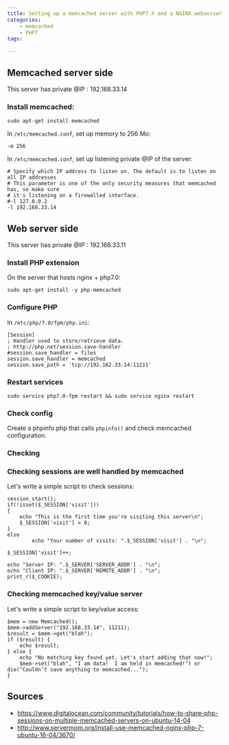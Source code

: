 ```yaml
---
title: Setting up a memcached server with PHP7.X and a NGINX webserver 
categories:
    - memcached
    - PHP7
tags:

---
```


## Memcached server side

This server has private @IP : 192.168.33.14

### Install memcached:
    
    sudo apt-get install memcached

In `/etc/memcached.conf`, set up memory to 256 Mo:

    -m 256
    
In `/etc/memcached.conf`, set up listening private @IP of the server:

    # Specify which IP address to listen on. The default is to listen on all IP addresses
    # This parameter is one of the only security measures that memcached has, so make sure
    # it's listening on a firewalled interface.
    #-l 127.0.0.2
    -l 192.168.33.14

    
## Web server side

This server has private @IP : 192.168.33.11


### Install PHP extension
 
On the server that hosts nginx + php7.0:

    sudo apt-get install -y php-memcached
    
### Configure PHP

In `/etc/php/7.0/fpm/php.ini`:

    [Session]
    ; Handler used to store/retrieve data.
    ; http://php.net/session.save-handler
    #session.save_handler = files
    session.save_handler = memcached
    session.save_path = 'tcp://192.162.33.14:11211'

### Restart services

    sudo service php7.0-fpm restart && sudo service nginx restart
    
### Check config    
    
Create a phpinfo.php that calls `phpinfo()` and check memcached configuration.

### Checking

### Checking sessions are well handled by memcached

Let's write a simple script to check sessions:
    
    session_start();
    if(!isset($_SESSION['visit']))
    {   
        echo "This is the first time you're visiting this server\n";
        $_SESSION['visit'] = 0;
    }   
    else
            echo "Your number of visits: ".$_SESSION['visit'] . "\n";

    $_SESSION['visit']++;

    echo "Server IP: ".$_SERVER['SERVER_ADDR'] . "\n";
    echo "Client IP: ".$_SERVER['REMOTE_ADDR'] . "\n";
    print_r($_COOKIE);


### Checking memcached key/value server

Let's write a simple script to key/value access:

    $mem = new Memcached();
    $mem->addServer("192.168.33.14", 11211);
    $result = $mem->get("blah");
    if ($result) {
        echo $result;
    } else {
        echo "No matching key found yet. Let's start adding that now!";
        $mem->set("blah", "I am data!  I am held in memcached!") or die("Couldn't save anything to memcached...");
    }   
    
    
## Sources
 
 * https://www.digitalocean.com/community/tutorials/how-to-share-php-sessions-on-multiple-memcached-servers-on-ubuntu-14-04
 * http://www.servermom.org/install-use-memcached-nginx-php-7-ubuntu-16-04/3670/
